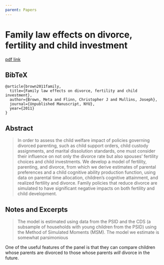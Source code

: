 ```yaml
---
parent: Papers
---
```


# Family law effects on divorce, fertility and child investment

[pdf link](https://www.josephlyonmullins.com/papers/BFM_in_JOLE_Format-2.pdf)

## BibTeX
```
@article{brown2011family,
  title={Family law effects on divorce, fertility and child investment},
  author={Brown, Meta and Flinn, Christopher J and Mullins, Joseph},
  journal={Unpublished Manuscript, NYU},
  year={2011}
}
```

## Abstract

> In order to assess the child welfare impact of policies governing divorced parenting,
such as child support orders, child custody assignments, and marital dissolution standards, one must consider their influence on not only the divorce rate but also spouses’
fertility choices and child investments. We develop a model of fertility, parenting, and
divorce, from which we derive estimates of parental preferences and a child cognitive
ability production function, using data on parental time allocation, children’s cognitive
attainment, and realized fertility and divorce. Family policies that reduce divorce are
simulated to have significant negative impacts on both fertility and child development.




## Notes and Excerpts



> The model is estimated using data from the PSID and the CDS (a subsample of households with young children from the PSID) using the Method of Simulated Moments (MSM).
The model we estimate is somewhat parsimonious


One of the useful features of the panel is that they can compare children whose parents are divorced to those whose parents *will* divorce in the future.
